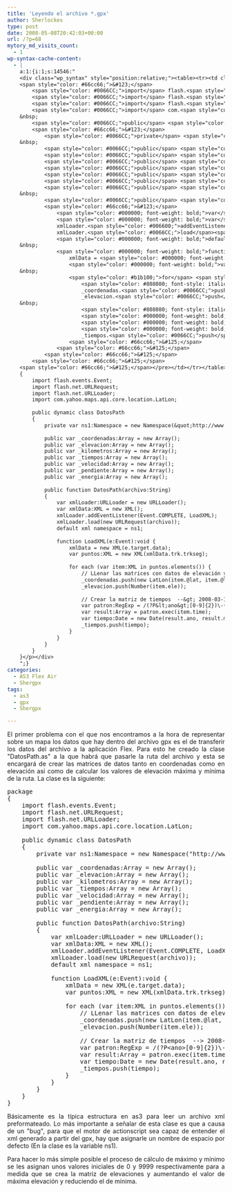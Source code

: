 ```yaml
---
title: 'Leyendo el archivo *.gpx'
author: Sherlockes
type: post
date: 2008-05-08T20:42:03+00:00
url: /?p=68
mytory_md_visits_count:
  - 1
wp-syntax-cache-content:
  - |
    a:1:{i:1;s:14546:"
    <div class="wp_syntax" style="position:relative;"><table><tr><td class="code"><pre class="actionscript" style="font-family:monospace;">package  
    <span style="color: #66cc66;">&#123;</span>
        <span style="color: #0066CC;">import</span> flash.<span style="color: #006600;">events</span>.<span style="color: #006600;">Event</span>;
        <span style="color: #0066CC;">import</span> flash.<span style="color: #006600;">net</span>.<span style="color: #006600;">URLRequest</span>;
        <span style="color: #0066CC;">import</span> flash.<span style="color: #006600;">net</span>.<span style="color: #006600;">URLLoader</span>;
        <span style="color: #0066CC;">import</span> com.<span style="color: #006600;">yahoo</span>.<span style="color: #006600;">maps</span>.<span style="color: #006600;">api</span>.<span style="color: #006600;">core</span>.<span style="color: #006600;">location</span>.<span style="color: #006600;">LatLon</span>;
    &nbsp;
        <span style="color: #0066CC;">public</span> <span style="color: #0066CC;">dynamic</span> <span style="color: #000000; font-weight: bold;">class</span> DatosPath 
        <span style="color: #66cc66;">&#123;</span>
            <span style="color: #0066CC;">private</span> <span style="color: #000000; font-weight: bold;">var</span> ns1:Namespace = <span style="color: #000000; font-weight: bold;">new</span> Namespace<span style="color: #66cc66;">&#40;</span><span style="color: #ff0000;">&quot;http://www.topografix.com/GPX/1/1&quot;</span><span style="color: #66cc66;">&#41;</span>;
    &nbsp;
            <span style="color: #0066CC;">public</span> <span style="color: #000000; font-weight: bold;">var</span> _coordenadas:<span style="color: #0066CC;">Array</span> = <span style="color: #000000; font-weight: bold;">new</span> <span style="color: #0066CC;">Array</span><span style="color: #66cc66;">&#40;</span><span style="color: #66cc66;">&#41;</span>;
            <span style="color: #0066CC;">public</span> <span style="color: #000000; font-weight: bold;">var</span> _elevacion:<span style="color: #0066CC;">Array</span> = <span style="color: #000000; font-weight: bold;">new</span> <span style="color: #0066CC;">Array</span><span style="color: #66cc66;">&#40;</span><span style="color: #66cc66;">&#41;</span>;
            <span style="color: #0066CC;">public</span> <span style="color: #000000; font-weight: bold;">var</span> _kilometros:<span style="color: #0066CC;">Array</span> = <span style="color: #000000; font-weight: bold;">new</span> <span style="color: #0066CC;">Array</span><span style="color: #66cc66;">&#40;</span><span style="color: #66cc66;">&#41;</span>;
            <span style="color: #0066CC;">public</span> <span style="color: #000000; font-weight: bold;">var</span> _tiempos:<span style="color: #0066CC;">Array</span> = <span style="color: #000000; font-weight: bold;">new</span> <span style="color: #0066CC;">Array</span><span style="color: #66cc66;">&#40;</span><span style="color: #66cc66;">&#41;</span>;
            <span style="color: #0066CC;">public</span> <span style="color: #000000; font-weight: bold;">var</span> _velocidad:<span style="color: #0066CC;">Array</span> = <span style="color: #000000; font-weight: bold;">new</span> <span style="color: #0066CC;">Array</span><span style="color: #66cc66;">&#40;</span><span style="color: #66cc66;">&#41;</span>;
            <span style="color: #0066CC;">public</span> <span style="color: #000000; font-weight: bold;">var</span> _pendiente:<span style="color: #0066CC;">Array</span> = <span style="color: #000000; font-weight: bold;">new</span> <span style="color: #0066CC;">Array</span><span style="color: #66cc66;">&#40;</span><span style="color: #66cc66;">&#41;</span>;
            <span style="color: #0066CC;">public</span> <span style="color: #000000; font-weight: bold;">var</span> _energia:<span style="color: #0066CC;">Array</span> = <span style="color: #000000; font-weight: bold;">new</span> <span style="color: #0066CC;">Array</span><span style="color: #66cc66;">&#40;</span><span style="color: #66cc66;">&#41;</span>;
    &nbsp;
            <span style="color: #0066CC;">public</span> <span style="color: #000000; font-weight: bold;">function</span> DatosPath<span style="color: #66cc66;">&#40;</span>archivo:<span style="color: #0066CC;">String</span><span style="color: #66cc66;">&#41;</span> 
            <span style="color: #66cc66;">&#123;</span>
                <span style="color: #000000; font-weight: bold;">var</span> xmlLoader:URLLoader = <span style="color: #000000; font-weight: bold;">new</span> URLLoader<span style="color: #66cc66;">&#40;</span><span style="color: #66cc66;">&#41;</span>;
                <span style="color: #000000; font-weight: bold;">var</span> xmlData:<span style="color: #0066CC;">XML</span> = <span style="color: #000000; font-weight: bold;">new</span> <span style="color: #0066CC;">XML</span><span style="color: #66cc66;">&#40;</span><span style="color: #66cc66;">&#41;</span>;
                xmlLoader.<span style="color: #006600;">addEventListener</span><span style="color: #66cc66;">&#40;</span>Event.<span style="color: #006600;">COMPLETE</span>, LoadXML<span style="color: #66cc66;">&#41;</span>;
                xmlLoader.<span style="color: #0066CC;">load</span><span style="color: #66cc66;">&#40;</span><span style="color: #000000; font-weight: bold;">new</span> URLRequest<span style="color: #66cc66;">&#40;</span>archivo<span style="color: #66cc66;">&#41;</span><span style="color: #66cc66;">&#41;</span>;
                <span style="color: #000000; font-weight: bold;">default</span> <span style="color: #0066CC;">xml</span> namespace = ns1;
    &nbsp;
                <span style="color: #000000; font-weight: bold;">function</span> LoadXML<span style="color: #66cc66;">&#40;</span><span style="color: #0066CC;">e</span>:Event<span style="color: #66cc66;">&#41;</span>:<span style="color: #0066CC;">void</span> <span style="color: #66cc66;">&#123;</span>
                    xmlData = <span style="color: #000000; font-weight: bold;">new</span> <span style="color: #0066CC;">XML</span><span style="color: #66cc66;">&#40;</span><span style="color: #0066CC;">e</span>.<span style="color: #0066CC;">target</span>.<span style="color: #0066CC;">data</span><span style="color: #66cc66;">&#41;</span>;
                    <span style="color: #000000; font-weight: bold;">var</span> puntos:<span style="color: #0066CC;">XML</span> = <span style="color: #000000; font-weight: bold;">new</span> <span style="color: #0066CC;">XML</span><span style="color: #66cc66;">&#40;</span>xmlData.<span style="color: #006600;">trk</span>.<span style="color: #006600;">trkseg</span><span style="color: #66cc66;">&#41;</span>;
    &nbsp;
                    <span style="color: #b1b100;">for</span> <span style="color: #b1b100;">each</span> <span style="color: #66cc66;">&#40;</span><span style="color: #000000; font-weight: bold;">var</span> item:<span style="color: #0066CC;">XML</span> <span style="color: #b1b100;">in</span> puntos.<span style="color: #006600;">elements</span><span style="color: #66cc66;">&#40;</span><span style="color: #66cc66;">&#41;</span><span style="color: #66cc66;">&#41;</span> <span style="color: #66cc66;">&#123;</span>
                        <span style="color: #808080; font-style: italic;">// LLenar las matrices con datos de elevación y coordenadas</span>
                        _coordenadas.<span style="color: #0066CC;">push</span><span style="color: #66cc66;">&#40;</span><span style="color: #000000; font-weight: bold;">new</span> LatLon<span style="color: #66cc66;">&#40;</span>item.<span style="color: #66cc66;">@</span>lat, item.<span style="color: #66cc66;">@</span>lon<span style="color: #66cc66;">&#41;</span><span style="color: #66cc66;">&#41;</span>;
                        _elevacion.<span style="color: #0066CC;">push</span><span style="color: #66cc66;">&#40;</span><span style="color: #0066CC;">Number</span><span style="color: #66cc66;">&#40;</span>item.<span style="color: #006600;">ele</span><span style="color: #66cc66;">&#41;</span><span style="color: #66cc66;">&#41;</span>;
    &nbsp;
                        <span style="color: #808080; font-style: italic;">// Crear la matriz de tiempos  --&gt; 2008-03-16T08:14:06Z  &lt;--</span>
                        <span style="color: #000000; font-weight: bold;">var</span> patron:RegExp = <span style="color: #66cc66;">/</span><span style="color: #66cc66;">&#40;</span>?P<span style="color: #66cc66;">&lt;</span>ano<span style="color: #66cc66;">&gt;</span><span style="color: #66cc66;">&#91;</span><span style="color: #cc66cc;">0</span>-<span style="color: #cc66cc;">9</span><span style="color: #66cc66;">&#93;</span><span style="color: #66cc66;">&#123;</span><span style="color: #cc66cc;">2</span><span style="color: #66cc66;">&#125;</span><span style="color: #66cc66;">&#41;</span>\-<span style="color: #66cc66;">&#40;</span>?P<span style="color: #66cc66;">&lt;</span>mes<span style="color: #66cc66;">&gt;</span><span style="color: #66cc66;">&#91;</span><span style="color: #cc66cc;">0</span>-<span style="color: #cc66cc;">9</span><span style="color: #66cc66;">&#93;</span><span style="color: #66cc66;">&#123;</span><span style="color: #cc66cc;">2</span><span style="color: #66cc66;">&#125;</span><span style="color: #66cc66;">&#41;</span>\-<span style="color: #66cc66;">&#40;</span>?P<span style="color: #66cc66;">&lt;</span>dia<span style="color: #66cc66;">&gt;</span><span style="color: #66cc66;">&#91;</span><span style="color: #cc66cc;">0</span>-<span style="color: #cc66cc;">9</span><span style="color: #66cc66;">&#93;</span><span style="color: #66cc66;">&#123;</span><span style="color: #cc66cc;">2</span><span style="color: #66cc66;">&#125;</span><span style="color: #66cc66;">&#41;</span>T<span style="color: #66cc66;">&#40;</span>?P<span style="color: #66cc66;">&lt;</span>hora<span style="color: #66cc66;">&gt;</span><span style="color: #66cc66;">&#91;</span><span style="color: #cc66cc;">0</span>-<span style="color: #cc66cc;">9</span><span style="color: #66cc66;">&#93;</span><span style="color: #66cc66;">&#123;</span><span style="color: #cc66cc;">2</span><span style="color: #66cc66;">&#125;</span><span style="color: #66cc66;">&#41;</span>\:<span style="color: #66cc66;">&#40;</span>?P<span style="color: #66cc66;">&lt;</span>minuto<span style="color: #66cc66;">&gt;</span><span style="color: #66cc66;">&#91;</span><span style="color: #cc66cc;">0</span>-<span style="color: #cc66cc;">9</span><span style="color: #66cc66;">&#93;</span><span style="color: #66cc66;">&#123;</span><span style="color: #cc66cc;">2</span><span style="color: #66cc66;">&#125;</span><span style="color: #66cc66;">&#41;</span>\:<span style="color: #66cc66;">&#40;</span>?P<span style="color: #66cc66;">&lt;</span>segundo<span style="color: #66cc66;">&gt;</span><span style="color: #66cc66;">&#91;</span><span style="color: #cc66cc;">0</span>-<span style="color: #cc66cc;">9</span><span style="color: #66cc66;">&#93;</span><span style="color: #66cc66;">&#123;</span><span style="color: #cc66cc;">2</span><span style="color: #66cc66;">&#125;</span><span style="color: #66cc66;">&#41;</span>Z<span style="color: #66cc66;">/</span>;
                        <span style="color: #000000; font-weight: bold;">var</span> result:<span style="color: #0066CC;">Array</span> = patron.<span style="color: #006600;">exec</span><span style="color: #66cc66;">&#40;</span>item.<span style="color: #0066CC;">time</span><span style="color: #66cc66;">&#41;</span>;
                        <span style="color: #000000; font-weight: bold;">var</span> tiempo:<span style="color: #0066CC;">Date</span> = <span style="color: #000000; font-weight: bold;">new</span> <span style="color: #0066CC;">Date</span><span style="color: #66cc66;">&#40;</span>result.<span style="color: #006600;">ano</span>, result.<span style="color: #006600;">mes</span>, result.<span style="color: #006600;">dia</span>, result.<span style="color: #006600;">hora</span>, result.<span style="color: #006600;">minuto</span>, result.<span style="color: #006600;">segundo</span><span style="color: #66cc66;">&#41;</span>;
                        _tiempos.<span style="color: #0066CC;">push</span><span style="color: #66cc66;">&#40;</span>tiempo<span style="color: #66cc66;">&#41;</span>;
                    <span style="color: #66cc66;">&#125;</span>
                <span style="color: #66cc66;">&#125;</span>
            <span style="color: #66cc66;">&#125;</span>
        <span style="color: #66cc66;">&#125;</span>
    <span style="color: #66cc66;">&#125;</span></pre></td></tr></table><p class="theCode" style="display:none;">package  
    {
        import flash.events.Event;
        import flash.net.URLRequest;
        import flash.net.URLLoader;
        import com.yahoo.maps.api.core.location.LatLon;
        
        public dynamic class DatosPath 
        {
            private var ns1:Namespace = new Namespace(&quot;http://www.topografix.com/GPX/1/1&quot;);
            
            public var _coordenadas:Array = new Array();
            public var _elevacion:Array = new Array();
            public var _kilometros:Array = new Array();
            public var _tiempos:Array = new Array();
            public var _velocidad:Array = new Array();
            public var _pendiente:Array = new Array();
            public var _energia:Array = new Array();
            
            public function DatosPath(archivo:String) 
            {
                var xmlLoader:URLLoader = new URLLoader();
                var xmlData:XML = new XML();
                xmlLoader.addEventListener(Event.COMPLETE, LoadXML);
                xmlLoader.load(new URLRequest(archivo));
                default xml namespace = ns1;
                
                function LoadXML(e:Event):void {
                    xmlData = new XML(e.target.data);
                    var puntos:XML = new XML(xmlData.trk.trkseg);
                    
                    for each (var item:XML in puntos.elements()) {
                        // LLenar las matrices con datos de elevación y coordenadas
                        _coordenadas.push(new LatLon(item.@lat, item.@lon));
                        _elevacion.push(Number(item.ele));
                        
                        // Crear la matriz de tiempos  --&gt; 2008-03-16T08:14:06Z  &lt;--
                        var patron:RegExp = /(?P&lt;ano&gt;[0-9]{2})\-(?P&lt;mes&gt;[0-9]{2})\-(?P&lt;dia&gt;[0-9]{2})T(?P&lt;hora&gt;[0-9]{2})\:(?P&lt;minuto&gt;[0-9]{2})\:(?P&lt;segundo&gt;[0-9]{2})Z/;
                        var result:Array = patron.exec(item.time);
                        var tiempo:Date = new Date(result.ano, result.mes, result.dia, result.hora, result.minuto, result.segundo);
                        _tiempos.push(tiempo);
                    }
                }
            }
        }
    }</p></div>
    ";}
categories:
  - AS3 Flex Air
  - Shergpx
tags:
  - as3
  - gpx
  - Shergpx

---
```

<p style="text-align: justify;">
  El primer problema con el que nos encontramos a la hora de representar sobre un mapa los datos que hay dentro del archivo gpx es el de transferir los datos del archivo a la aplicación Flex. Para esto he creado la clase "DatosPath.as" a la que habrá que pasarle la ruta del archivo y esta se encargará de crear las matrices de datos tanto en coordenadas como en elevación así como de calcular los valores de elevación máxima y mínima de la ruta. La clase es la siguiente:
</p>

<pre lang="actionscript">package  
{
    import flash.events.Event;
    import flash.net.URLRequest;
    import flash.net.URLLoader;
    import com.yahoo.maps.api.core.location.LatLon;
    
    public dynamic class DatosPath 
    {
        private var ns1:Namespace = new Namespace("http://www.topografix.com/GPX/1/1");
        
        public var _coordenadas:Array = new Array();
        public var _elevacion:Array = new Array();
        public var _kilometros:Array = new Array();
        public var _tiempos:Array = new Array();
        public var _velocidad:Array = new Array();
        public var _pendiente:Array = new Array();
        public var _energia:Array = new Array();
        
        public function DatosPath(archivo:String) 
        {
            var xmlLoader:URLLoader = new URLLoader();
            var xmlData:XML = new XML();
            xmlLoader.addEventListener(Event.COMPLETE, LoadXML);
            xmlLoader.load(new URLRequest(archivo));
            default xml namespace = ns1;
            
            function LoadXML(e:Event):void {
                xmlData = new XML(e.target.data);
                var puntos:XML = new XML(xmlData.trk.trkseg);
                
                for each (var item:XML in puntos.elements()) {
                    // LLenar las matrices con datos de elevación y coordenadas
                    _coordenadas.push(new LatLon(item.@lat, item.@lon));
                    _elevacion.push(Number(item.ele));
                    
                    // Crear la matriz de tiempos  --> 2008-03-16T08:14:06Z  &lt;--
                    var patron:RegExp = /(?P&lt;ano>[0-9]{2})\-(?P&lt;mes>[0-9]{2})\-(?P&lt;dia>[0-9]{2})T(?P&lt;hora>[0-9]{2})\:(?P&lt;minuto>[0-9]{2})\:(?P&lt;segundo>[0-9]{2})Z/;
                    var result:Array = patron.exec(item.time);
                    var tiempo:Date = new Date(result.ano, result.mes, result.dia, result.hora, result.minuto, result.segundo);
                    _tiempos.push(tiempo);
                }
            }
        }
    }
}
</pre>

<p style="text-align: justify;">
  Básicamente es la típica estructura en as3 para leer un archivo xml preformateado. Lo más importante a señalar de esta clase es que a causa de un "bug", para que el motor de actionscript sea capaz de entender el xml generado a partir del gpx, hay que asignarle un nombre de espacio por defecto (En la clase es la variable ns1).
</p>

<p style="text-align: justify;">
  Para hacer lo más simple posible el proceso de cálculo de máximo y mínimo se les asignan unos valores iniciales de 0 y 9999 respectivamente para a medida que se crea la matriz de elevaciones y aumentando el valor de máxima elevación y reduciendo el de mínima.
</p>